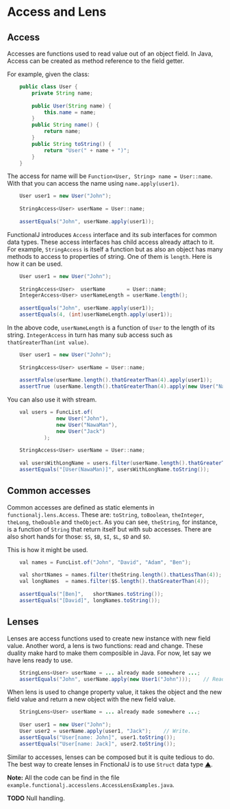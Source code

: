 # Access and Lens

## Access
Accesses are functions used to read value out of an object field.
In Java, Access can be created as method reference to the field getter.

For example, given the class:

```java
    public class User {
        private String name;
        
        public User(String name) {
            this.name = name;
        }
        public String name() {
            return name;
        }
        public String toString() {
            return "User(" + name + ")";
        }
    }
```

The access for name will be `Function<User, String> name = User::name`.
With that you can access the name using `name.apply(user1)`.

```java
    User user1 = new User("John");
    
    StringAccess<User> userName = User::name;
    
    assertEquals("John", userName.apply(user1));
```

FunctionalJ introduces `Access` interface and its sub interfaces for common data types.
These access interfaces has child access already attach to it.
For example, `StringAccess` is itself a function but as also an object has many methods to access to properties of string.
One of them is `length`.
Here is how it can be used.

```java
    User user1 = new User("John");
    
    StringAccess<User>  userName       = User::name;
    IntegerAccess<User> userNameLength = userName.length();
    
    assertEquals("John", userName.apply(user1));
    assertEquals(4, (int)userNameLength.apply(user1));
```

In the above code, `userNameLength` is a function of `User` to the length of its string.
`IntegerAccess` in turn has many sub access such as `thatGreaterThan(int value)`.

```java
    User user1 = new User("John");
    
    StringAccess<User> userName = User::name;
    
    assertFalse(userName.length().thatGreaterThan(4).apply(user1));
    assertTrue (userName.length().thatGreaterThan(4).apply(new User("NawaMan")));
```

You can also use it with stream.

```java
    val users = FuncList.of(
                new User("John"),
                new User("NawaMan"),
                new User("Jack")
            );
    
    StringAccess<User> userName = User::name;
    
    val usersWithLongName = users.filter(userName.length().thatGreaterThan(4));
    assertEquals("[User(NawaMan)]", usersWithLongName.toString());
```

## Common accesses
Common accesses are defined as static elements in `functionalj.lens.Access`.
These are: `toString`, `toBoolean`, `theInteger`, `theLong`, `theDouble` and `theObject`.
As you can see, `theString`, for instance, is a function of `String` that return itself but with sub accesses.
There are also short hands for those: `$S`, `$B`, `$I`, `$L`, `$D` and `$O`.

This is how it might be used.

```java
    val names = FuncList.of("John", "David", "Adam", "Ben");
    
    val shortNames = names.filter(theString.length().thatLessThan(4));
    val longNames  = names.filter($S.length().thatGreaterThan(4));
    
    assertEquals("[Ben]",   shortNames.toString());
    assertEquals("[David]", longNames.toString());
```

## Lenses
Lenses are access functions used to create new instance with new field value.
Another word, a lens is two functions: read and change.
These duality make hard to make them composible in Java.
For now, let say we have lens ready to use.

```java
    StringLens<User> userName = ... already made somewhere ...;
    assertEquals("John", userName.apply(new User1("John")));    // Read.
```

When lens is used to change property value,
  it takes the object and the new field value and return a new object with the new field value.

```java
    StringLens<User> userName = ... already made somewhere ...;
    
    User user1 = new User("John");
    User user2 = userName.apply(user1, "Jack");    // Write.
    assertEquals("User[name: John]", user1.toString());
    assertEquals("User[name: Jack]", user2.toString());
```

Similar to accesses, lenses can be composed but it is quite tedious to do.
The best way to create lenses in FnctionalJ is to use `Struct` data type [▲](https://github.com/NawaMan/FunctionalJ/blob/master/docs/struct_type.md "Struct").

**Note:** All the code can be find in the file `example.functionalj.accesslens.AccessLensExamples.java`.

**TODO** Null handling.
